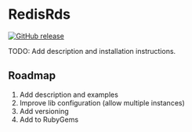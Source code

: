 # RedisRds

[![GitHub release](https://img.shields.io/badge/release-0.0.1-blue.png)](https://github.com/barcoo/redis_rds/releases/tag/0.0.1)

TODO: Add description and installation instructions.

## Roadmap

1. Add description and examples
2. Improve lib configuration (allow multiple instances)
3. Add versioning
4. Add to RubyGems
